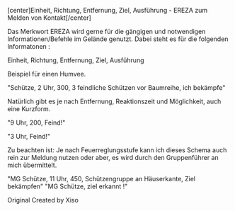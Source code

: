 [center]Einheit, Richtung, Entfernung, Ziel, Ausführung - EREZA zum Melden von Kontakt[/center]

Das Merkwort EREZA wird gerne für die gängigen und notwendigen Informationen/Befehle im Gelände genutzt. Dabei steht es für die folgenden Informatonen : 

   Einheit, Richtung, Entfernung, Ziel, Ausführung 

Beispiel für einen Humvee. 

"Schütze, 2 Uhr, 300, 3 feindliche Schützen vor Baumreihe, ich bekämpfe" 

Natürlich gibt es je nach Entfernung, Reaktionszeit und Möglichkeit, auch eine Kurzform. 

"9 Uhr, 200, Feind!"

"3 Uhr, Feind!" 

Zu beachten ist: Je nach Feuerreglungsstufe kann ich dieses Schema auch rein zur Meldung nutzen oder aber, es wird durch den Gruppenführer an mich übermittelt.

"MG Schütze, 11 Uhr, 450, Schützengruppe an Häuserkante, Ziel bekämpfen"
"MG Schütze, ziel erkannt !"

Original Created by Xiso